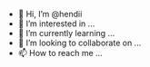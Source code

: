 - 👋 Hi, I’m @hendii
- 👀 I’m interested in ...
- 🌱 I’m currently learning ...
- 💞️ I’m looking to collaborate on ...
- 📫 How to reach me ...

<!---
hendii/hendii is a ✨ special ✨ repository because its `README.md` (this file) appears on your GitHub profile.
You can click the Preview link to take a look at your changes.
--->
